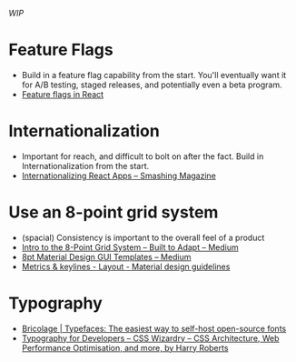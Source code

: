 _WIP_

# Feature Flags
- Build in a feature flag capability from the start. You'll eventually want it for A/B testing, staged releases, and potentially even a beta program.
- [Feature flags in React](http://blog.rstankov.com/feature-flags-in-react/)

# Internationalization
- Important for reach, and difficult to bolt on after the fact. Build in Internationalization from the start.
- [Internationalizing React Apps – Smashing Magazine](https://www.smashingmagazine.com/2017/01/internationalizing-react-apps/)

# Use an 8-point grid system
- (spacial) Consistency is important to the overall feel of a product
- [Intro to the 8-Point Grid System – Built to Adapt – Medium](https://medium.com/built-to-adapt/intro-to-the-8-point-grid-system-d2573cde8632#.5wpma8ukx)
- [8pt Material Design GUI Templates – Medium](https://medium.com/@_bklmn/8pt-gui-templates-ed8798badab3#.3dtnmoq8h)
- [Metrics & keylines - Layout - Material design guidelines](https://material.io/guidelines/layout/metrics-keylines.html#)

# Typography
- [Bricolage | Typefaces: The easiest way to self-host open-source fonts](https://www.bricolage.io/typefaces-easiest-way-to-self-host-fonts/)
- [Typography for Developers – CSS Wizardry – CSS Architecture, Web Performance Optimisation, and more, by Harry Roberts](https://csswizardry.com/2017/02/typography-for-developers/)
